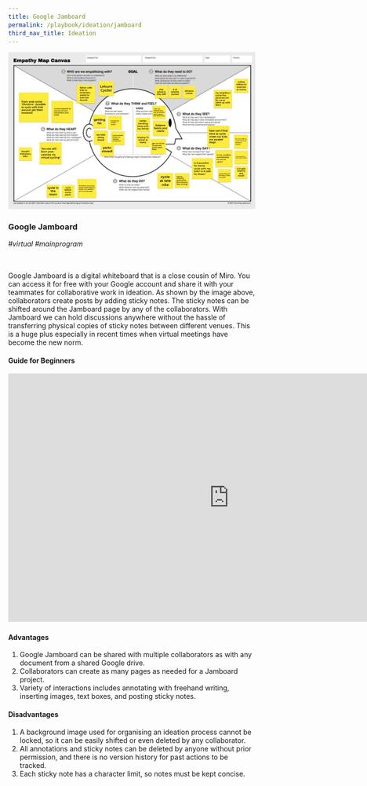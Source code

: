 ```yaml
---
title: Google Jamboard
permalink: /playbook/ideation/jamboard
third_nav_title: Ideation
---
```

![](/images/Jamboard.jpg) 

### Google Jamboard
*#virtual #mainprogram*
<br/>  
<br/>

Google Jamboard is a digital whiteboard that is a close cousin of Miro. You can access it for free with your Google account and share it with your teammates for collaborative work in ideation. As shown by the image above, collaborators create posts by adding sticky notes. The sticky notes can be shifted around the Jamboard page by any of the collaborators. With Jamboard we can hold discussions anywhere without the hassle of transferring physical copies of sticky notes between different venues. This is a huge plus especially in recent times when virtual meetings have become the new norm.  

#### Guide for Beginners  
<iframe width="900" height="506" src="https://www.youtube.com/embed/f1nVeBHEAaI" frameborder="0" allow="accelerometer; autoplay; clipboard-write; encrypted-media; gyroscope; picture-in-picture" allowfullscreen></iframe>  

#### Advantages 
1. Google Jamboard can be shared with multiple collaborators as with any document from a shared Google drive.  
2. Collaborators can create as many pages as needed for a Jamboard project.  
3. Variety of interactions includes annotating with freehand writing, inserting images, text boxes, and posting sticky notes.  

#### Disadvantages  
1. A background image used for organising an ideation process cannot be locked, so it can be easily shifted or even deleted by any collaborator. 
2. All annotations and sticky notes can be deleted by anyone without prior permission, and there is no version history for past actions to be tracked.  
3. Each sticky note has a character limit, so notes must be kept concise. 
